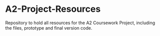 # A2-Project-Resources
Repository to hold all resources for the A2 Coursework Project, including the files, prototype and final version code.
